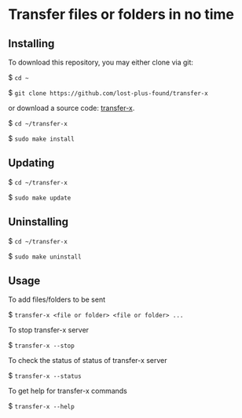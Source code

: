 # Transfer files or folders in no time

## Installing

To download this repository, you may either clone via git:

$ `cd ~`

$ `git clone https://github.com/lost-plus-found/transfer-x`

or download a source code: [transfer-x](https://github.com/lost-plus-found/transfer-x/archive/master.zip).

$ `cd ~/transfer-x`

$ `sudo make install`

## Updating

$ `cd ~/transfer-x`

$ `sudo make update`

## Uninstalling

$ `cd ~/transfer-x`

$ `sudo make uninstall`

## Usage

To add files/folders to be sent 

$ `transfer-x <file or folder> <file or folder> ...`

To stop transfer-x server

$ `transfer-x --stop`

To check the status of status of transfer-x server

$ `transfer-x --status`

To get help for transfer-x commands

$ `transfer-x --help`